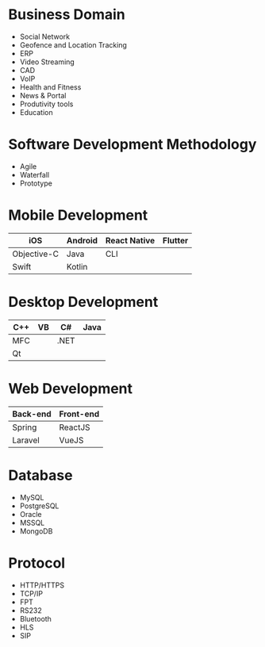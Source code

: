 # Business Domain
- Social Network
- Geofence and Location Tracking
- ERP
- Video Streaming
- CAD
- VoIP
- Health and Fitness
- News & Portal
- Produtivity tools
- Education

# Software Development Methodology
- Agile
- Waterfall
- Prototype

# Mobile Development
iOS | Android | React Native | Flutter
--- | --- | --- | --- 
Objective-C | Java | CLI | 
Swift | Kotlin |  | 

# Desktop Development
C++ | VB | C# | Java
--- | --- | --- | ---
MFC | | .NET | 
Qt | | |

# Web Development
Back-end | Front-end
--- | --- 
Spring | ReactJS
Laravel | VueJS

# Database
- MySQL
- PostgreSQL
- Oracle
- MSSQL
- MongoDB

# Protocol
- HTTP/HTTPS
- TCP/IP
- FPT
- RS232
- Bluetooth
- HLS
- SIP
